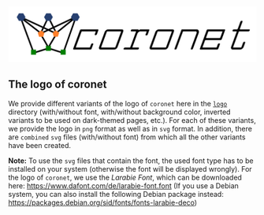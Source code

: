 <link rel="shortcut icon" type="image/png" href="3.favicon_radius.png">

![coronet](./5.coronet_with_font_radiused_rectangle.png)

## The logo of coronet

We provide different variants of the logo of `coronet` here in the [`logo`](https://github.com/se-sic/coronet/blob/master/logo) directory (with/without font, with/without background color, inverted variants to be used on dark-themed pages, etc.). For each of these variants, we provide the logo in `png` format as well as in `svg` format. In addition, there are `combined` `svg` files (with/without font) from which all the other variants have been created.

**Note:** To use the `svg` files that contain the font, the used font type has to be installed on your system (otherwise the font will be displayed wrongly). For the logo of `coronet`, we use the *Larabie Font*, which can be downloaded here: https://www.dafont.com/de/larabie-font.font
(If you use a Debian system, you can also install the following Debian package instead: https://packages.debian.org/sid/fonts/fonts-larabie-deco)
